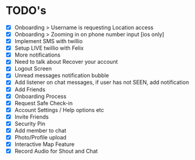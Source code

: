 # TODO's
- [x] Onboarding > Username is requesting Location access
- [x] Onboarding > Zooming in on phone number input [ios only]
- [x] Implement SMS with twillio
- [x] Setup LIVE twillio with Felix
- [x] More notifications
- [x] Need to talk about Recover your account
- [x] Logout Screen
- [x] Unread messages notification bubble
- [x] Add listener on chat messages, if user has not SEEN, add notification
- [x] Add Friends
- [x] Onboarding Process
- [x] Request Safe Check-in
- [x] Account Settings / Help options etc
- [x] Invite Friends
- [x] Security Pin
- [x] Add member to chat
- [x] Photo/Profile upload
- [x] Interactive Map Feature
- [x] Record Audio for Shout and Chat
